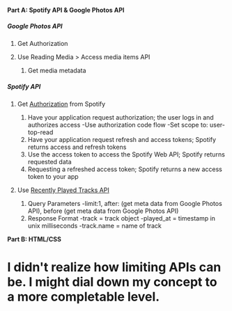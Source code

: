 **Part A: Spotify API & Google Photos API**

##### Google Photos API
1. Get Authorization 

2. Use Reading Media > Access media items API
    1. Get media metadata

##### Spotify API
1. Get [Authorization](https://developer.spotify.com/documentation/general/guides/authorization-guide/#list-of-scopes) from Spotify 
    1. Have your application request authorization; the user logs in and authorizes access
            -Use authorization code flow
            -Set scope to: user-top-read
    2. Have your application request refresh and access tokens; Spotify returns access and refresh tokens
    3. Use the access token to access the Spotify Web API; Spotify returns requested data
    4. Requesting a refreshed access token; Spotify returns a new access token to your app
  
2. Use [Recently Played Tracks API](https://developer.spotify.com/documentation/web-api/reference/player/get-recently-played/)
    1. Query Parameters
            -limit:1, after: (get meta data from Google Photos API), before (get meta data from Google Photos API)
    2. Response Format
            -track = track object
            -played_at = timestamp in unix milliseconds
            -track.name = name of track

**Part B: HTML/CSS**

# I didn't realize how limiting APIs can be. I might dial down my concept to a more completable level.
